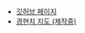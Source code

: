 * [깃허브 페이지](https://acherium.github.io)
* [경현치 지도 (제작중)](https://acherium.github.io/dosijiri_gyeonghyeonchi/index.html)